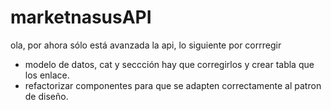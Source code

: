 # marketnasusAPI

ola, por ahora sólo está avanzada la api, lo siguiente por corrregir
- modelo de datos, cat y seccción hay que corregirlos y crear tabla que los enlace.
- refactorizar componentes para que se adapten correctamente al patron de diseño.

